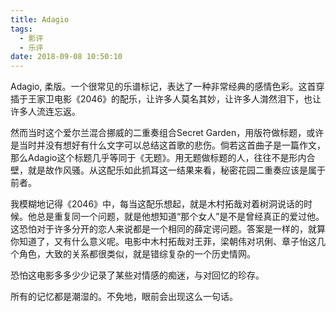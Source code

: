 ```yaml
---
title: Adagio
tags:
  - 影评
  - 乐评
date: 2018-09-08 10:50:10
---
```

Adagio, 柔版。一个很常见的乐谱标记，表达了一种非常经典的感情色彩。这首穿插于王家卫电影《2046》的配乐，让许多人莫名其妙，让许多人潸然泪下，也让许多人流连忘返。

然而当时这个爱尔兰混合挪威的二重奏组合Secret Garden，用版符做标题，或许是当时并没有想好有什么文字可以总结这首歌的悲伤。倘若这首曲子是一篇作文，那么Adagio这个标题几乎等同于《无题》。用无题做标题的人，往往不是形内合壁，就是故作风骚。从这配乐如此抓耳这一结果来看，秘密花园二重奏应该是属于前者。

我模糊地记得《2046》中，每当这配乐想起，就是木村拓哉对着树洞说话的时候。他总是重复同一个问题，就是他想知道“那个女人”是不是曾经真正的爱过他。这恐怕对于许多分开的恋人来说都是一个相同的薛定谔问题。答案是一样的，就算你知道了，又有什么意义呢。电影中木村拓哉对王菲，梁朝伟对巩俐、章子怡这几个角色，大致的关系都很类似，就是错综复杂的一个历史情网。

恐怕这电影多多少少记录了某些对情感的痴迷，与对回忆的珍存。

所有的记忆都是潮湿的。不免地，眼前会出现这么一句话。
